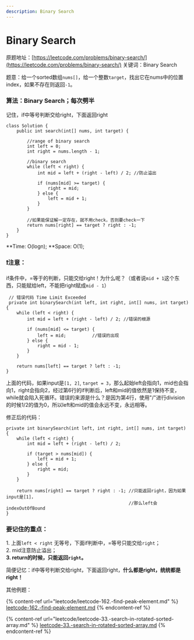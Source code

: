 ```yaml
---
description: Binary Search
---
```


# Binary Search

原题地址：[https://leetcode.com/problems/binary-search/](https://leetcode.com/problems/binary-search/) 关键词：Binary Search

题意：给一个sorted数组`nums[]`，给一个整数`target`，找出它在nums中的位置index，如果不存在则返回`-1`。

### 算法：Binary Search；每次劈半

记住，if中等号判断交给right，下面返回right

```
class Solution {
    public int search(int[] nums, int target) {
        
        //range of binary search
        int left = 0;
        int right = nums.length - 1;
        
        //binary search
        while (left < right) {
            int mid = left + (right - left) / 2; //防止溢出
            
            if (nums[mid] >= target) { 
                right = mid;
            } else {
                left = mid + 1;
            }
        }
        
        //如果能保证解一定存在，就不用check，否则要check一下
        return nums[right] == target ? right : -1; 
    }
}
```

**Time: O(logn); **Space: O(1);



### ❗️注意：

if条件中，=等于的判断，只能交给right！为什么呢？（或者说`mid + 1`这个东西，只能赋给left，不能把right赋成`mid - 1`）

```
 // 错误代码 Time Limit Exceeded
 private int binarySearch(int left, int right, int[] nums, int target) {
    while (left < right) {
        int mid = left + (right - left) / 2; //错误的根源
            
        if (nums[mid] <= target) {
            left = mid;          //错误的出现
        } else {
            right = mid - 1;
        }
    }
        
    return nums[left] == target ? left : -1;
}
```

上面的代码，如果input是`[1, 2]`, `target = 3`，那么起始left会指向1，mid也会指向1，right会指向2，经过第6行的if判断后，left和mid的值依然是1保持不变，while就会陷入死循环。错误的来源是什么？是因为第4行，使用"/"进行division的时候1/2的值为0，所以left和mid的值会永远不变，永远相等。

修正后的代码：

```
private int binarySearch(int left, int right, int[] nums, int target) {
    while (left < right) {
        int mid = left + (right - left) / 2;
            
        if (target > nums[mid]) {
            left = mid + 1;
        } else {
            right = mid;
        }
    }
        
    return nums[right] == target ? right : -1; //只能返回right，因为如果input是[1]，
                                               //那么left会indexOutOfBound  
}
```



### 要记住的重点：

1\. 上面`left < right` 无等号，下面if判断中，=等号只能交给`right`；\
2\. mid注意防止溢出；\
**3. return的时候，只能返回`right`。**

简便记忆：if中等号判断交给right，下面返回right，**什么都是right，统统都是right！**



其他例题：

{% content-ref url="leetcode/leetcode-162.-find-peak-element.md" %}
[leetcode-162.-find-peak-element.md](leetcode/leetcode-162.-find-peak-element.md)
{% endcontent-ref %}

{% content-ref url="leetcode/leetcode-33.-search-in-rotated-sorted-array.md" %}
[leetcode-33.-search-in-rotated-sorted-array.md](leetcode/leetcode-33.-search-in-rotated-sorted-array.md)
{% endcontent-ref %}






